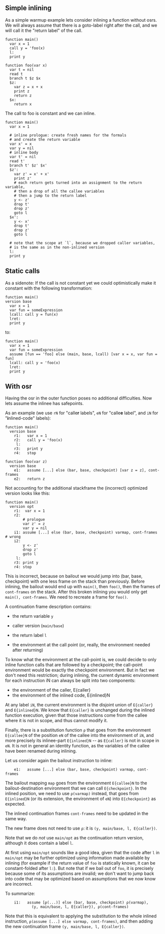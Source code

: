## Simple inlining

As a simple warmup example lets consider inlining a function without
osrs. We will always assume that there is a goto-label right after the
call, and we will call it the "return label" of the call.


```
function main()
  var x = 1
  call y = 'foo(x)
  l:
  print y

function foo(var x)
  var t = nil
  read t
  branch t $z $x
  $z:
    var z = x + x
    print z
    return z
  $x:
    return x
```

The call to foo is constant and we can inline.

```
function main()
  var x = 1

  # inline prologue: create fresh names for the formals
  # and create the return variable
  var x' = x
  var y = nil
  # inline body
  var t' = nil
  read t'
  branch t' $z' $x'
  $z':
    var z' = x' + x'
    print z'
    # each return gets turned into an assignment to the return variable,
    # then a drop of all the callee variables
    # then a jump to the return label
    y <- z'
    drop t'
    drop z'
    goto l
  $x':
    y <- x'
    drop t'
    drop z'
    goto l

  # note that the scope at `l`, because we dropped caller variables,
  # is the same as in the non-inlined version
  l:
  print y
```

## Static calls

As a sidenote: If the call is not constant yet we could optimistically make it constant with the following transformation:

```
function main()
version base
  var x = 1
  var fun = someExpression
  lcall: call y = fun(x)
  lret:
  print y
```

to:

```
function main()
  var x = 1
  var fun = someExpression
  assume [fun == 'foo] else (main, base, lcall) [var x = x, var fun = fun]
  lcall: call y = 'foo(x)
  lret:
  print y
```

## With osr

Having the osr in the outer function poses no additional
difficulties. Now lets assume the inlinee has safepoints.

As an example (we use `rN` for "calle**r** labels", `eN` for
"calle**e** label", and `iN` for "**i**nlined-code" labels):

```
function main()
  version base
    r1:   var x = 1
    r2:   call y = 'foo(x)
     l:
    r3:   print y
    r4:   stop

function foo(var z)
  version base
    e1:   assume [...] else (bar, base, checkpoint) [var z = z], cont-frames
    e2:   return z
```

Not accounting for the additional stackframe the (incorrect) optimized version looks like this:

```
function main()
  version opt
    r1:  var x = 1
    r2:
        # prologue
        var z' = z
        var y = nil
    i1: assume [...] else (bar, base, checkpoint) varmap, cont-frames # wrong
    i2:
        y <- z'
        drop z'
        goto l
     l:
    r3: print y
    r4: stop
```

This is incorrect, because on bailout we would jump into (bar,
base, checkpoint) with one less frame on the stack than
previously. Before inlining, the bailout would end up with `main()`,
then `foo()`, then the frames of `cont-frames` on the stack. After
this broken inlining you would only get `main(), cont-frames`. We need
to recreate a frame for `foo()`.

A continuation frame description contains:

- the return variable `y`

- caller version (`main/base`)

- the return label `l`

- the environment at the call point (or, really, the environment
  needed after returning)

To know what the environment at the call-point is, we could decide to
only inline function calls that are followed by a checkpoint; the
call-point environment would be exactly the checkpoint
environment. But in fact we don't need this restriction; during
inlining, the current dynamic environment for each instruction iN can
always be split into two components:

- the environment of the caller, E{caller}
- the environment of the inlined code, E{inlined}N

At any label `iN`, the current environment is the disjoint union of
`E{caller}` and `E{inlined}N`. We know that `E{caller}` is unchanged during
the inlined function execution, given that those instructions come
from the callee where it is not in scope, and thus cannot modify it.

Finally, there is a substitution function `ρ` that goes from the
environment `E{callee}N` of the position `eN` of the callee into the
environment of `iN`, and more precisely its inlinee-part
`E{inlined}N` -- as `E{caller}` is not in scope in `eN`. It is not in
general an identity function, as the variables of the callee have been
renamed during inlining.

Let us consider again the bailout instruction to inline:

```
    e1:   assume [...] else (bar, base, checkpoint) varmap, cont-frames
```

The bailout mapping `map` goes from the environment `E{callee}N` to
the bailout-destination environment that we can call
`E{checkpoint}`. In the inlined position, we need to use `ρ(varmap)`
instead, that goes from `E{inlined}N` (or its extension, the
environment of `eN`) into `E{checkpoint}` as expected.

The inlined continuation frames `cont-frames` need to be updated in
the same way.

The new frame does not need to use `ρ`: it is
`(y, main/base, l, E{caller})`.

Note that we do *not* use `main/opt` as the continuation return
version, although it does contain a label `l`.

At first using `main/opt` sounds like a good idea, given that the code
after `l` in `main/opt` may be further optimized using information
made available by inlining (for example if the return value of `foo`
is statically known, it can be constant-folded after `l:`). But note
that if we bail out of `foo`, it is precisely because some of its
assumptions are invalid; we don't want to jump back into code that may
be optimized based on assumptions that we now know are incorrect.

To summarize:

```
    i1:   assume [ρ(...)] else (bar, base, checkpoint) ρ(varmap),
            (y, main/base, l, E{caller}), ρ(cont-frames)
```

Note that this is equivalent to applying the substitution to the whole
inlined instruction, `ρ(assume [...] else varmap, cont-frames)`, and
then adding the new continuation frame `(y, main/base, l, E{caller})`.
